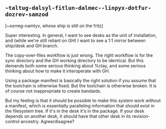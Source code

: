 ## `~taltug-dalsyl-fitlun-dalmec--linpyx-dotfur-dozrev-samzod`
[~sorreg-namtyv, whose ship is still on the fritz]

Super interesting.  In general, I want to see desks as the unit of installation, and (while we're still reliant on GH) I want to see a 1:1 mirror between ship/desk and GH branch.  

The copy-over-files workflow is just wrong.  The right workflow is for the sync directory and the GH working directory to be identical.  But this demands both some serious thinking about %clay, and some serious thinking about how to make it interoperate with GH.

Using a package manifest is basically the right solution if you assume that the toolchain is otherwise fixed.  But the toolchain is otherwise broken.  It is of course not inappropriate to create bandaids.

But my feeling is that it should be possible to make this system work without a manifest, which is essentially paralleling information that should exist in the filesystem tree.  If it's in the desk it's in the package.  If your desk depends on another desk, it should have that other desk in its revision-control ancestry.  Agree/disagree?